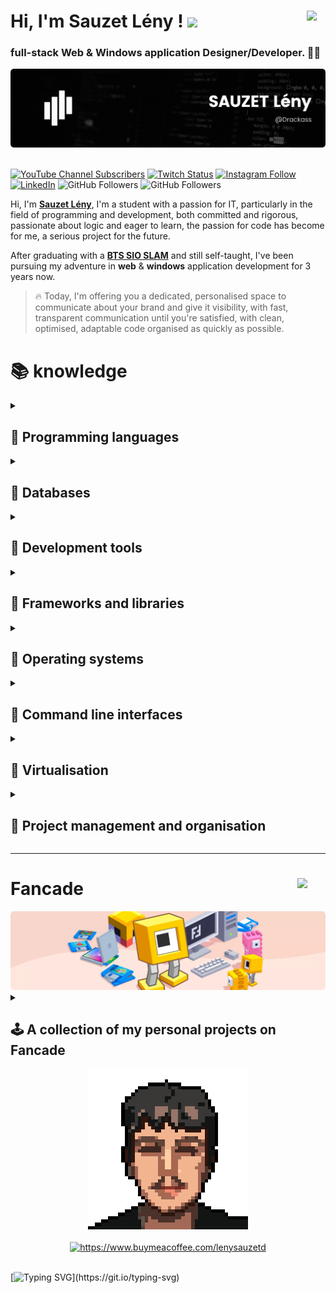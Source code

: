 # Hi, I'm Sauzet Lény ! <img width="30" src="https://raw.githubusercontent.com/MartinHeinz/MartinHeinz/master/wave.gif"><a href="https://github.com/Drackass/Drackass/blob/main/README_fr.md"><img align="right" src="https://cdn-icons-png.flaticon.com/512/197/197560.png" width="30px" /></a>
### full-stack Web & Windows application Designer/Developer. 🧑‍💻

<picture>
  <source media="(prefers-color-scheme: dark)" srcset="https://github.com/Drackass/Drackass/blob/main/banner-dark.png">
  <source media="(prefers-color-scheme: light)" srcset="https://github.com/Drackass/Drackass/blob/main/banner-light.png">
  <img alt="Main Banner" src="https://github.com/Drackass/Drackass/blob/main/banner-dark.png">
</picture>

</br>
</br>

[![YouTube Channel Subscribers](https://img.shields.io/youtube/channel/subscribers/UCQAR8f6Gq2xdSDdhVAXfWlg?style=social)](https://youtube.com/drackass594?sub_confirmation=1)
[![Twitch Status](https://img.shields.io/twitch/status/drackass?style=social)](https://twitch.com/drackass)
[![Instagram Follow](https://img.shields.io/badge/Instagram-Follow-blueviolet?logo=instagram&style=social)](https://www.instagram.com/lenysauzet/)
[![LinkedIn](https://img.shields.io/badge/LinkedIn-Connect-blue?style=social&logo=linkedin)](https://www.linkedin.com/in/lény-sauzet-931172264/)
![GitHub Followers](https://img.shields.io/github/followers/drackass?style=social)
![GitHub Followers](https://img.shields.io/github/stars/drackass?style=social)

Hi, I'm [**Sauzet Lény**](http://ent.btssio.net/leny.sauzet/), I'm a student with a passion for IT, particularly in the field of programming and development, both committed and rigorous, passionate about logic and eager to learn, the passion for code has become for me, a serious project for the future.

After graduating with a [**BTS SIO SLAM**](https://www.onisep.fr/ressources/univers-formation/Formations/Post-bac/bts-services-informatiques-aux-organisations-option-b-solutions-logicielles-et-applications-metiers) and still self-taught, I've been pursuing my adventure in **web** & **windows** application development for 3 years now.

> 🔥 Today, I'm offering you a dedicated, personalised space to communicate about your brand and give it visibility, with fast, transparent communication until you're satisfied, with clean, optimised, adaptable code organised as quickly as possible.

# 📚 knowledge
<details>
<summary><h2>📕 Programming languages</h2></summary>
<br/>
  
[![C#](https://img.shields.io/badge/C%23-239120?style=for-the-badge&logo=c-sharp&logoColor=white&labelColor=101010)]()

[![C++](https://img.shields.io/badge/C%2B%2B-00599C?style=for-the-badge&logo=c%2B%2B&logoColor=white&labelColor=101010)]()

[![Visual Basic](https://img.shields.io/badge/Visual%20Basic-6C82B5?style=for-the-badge&logo=.net&logoColor=white&labelColor=101010)]()

[![AJAX](https://img.shields.io/badge/AJAX-007396?style=for-the-badge&logo=ajax&logoColor=white)]()

[![jQuery](https://img.shields.io/badge/jQuery-0769AD?style=for-the-badge&logo=jquery&logoColor=white&labelColor=101010)]()

[![HTML](https://img.shields.io/badge/HTML-E34F26?style=for-the-badge&logo=html5&logoColor=white&labelColor=101010)]()

[![CSS](https://img.shields.io/badge/CSS-1572B6?style=for-the-badge&logo=css3&logoColor=white&labelColor=101010)]()

[![PHP](https://img.shields.io/badge/PHP-777BB4?style=for-the-badge&logo=php&logoColor=white&labelColor=101010)]()

[![JavaScript](https://img.shields.io/badge/JavaScript-F7DF1E?style=for-the-badge&logo=javascript&logoColor=white&labelColor=101010)]()

[![Python](https://img.shields.io/badge/Python-3776AB?style=for-the-badge&logo=python&logoColor=white&labelColor=101010)]()

[![Arduino](https://img.shields.io/badge/Arduino-00979D?style=for-the-badge&logo=arduino&logoColor=white&labelColor=101010)]()

</details>

<details>
<summary><h2>📗 Databases</h2></summary>
<br/>

[![MySQL](https://img.shields.io/badge/MySQL-4479A1?style=for-the-badge&logo=mysql&logoColor=white&labelColor=101010)]()

[![MariaDB](https://img.shields.io/badge/MariaDB-003545?style=for-the-badge&logo=mariadb&logoColor=white&labelColor=101010)]()

[![SQLite](https://img.shields.io/badge/SQLite-003B57?style=for-the-badge&logo=sqlite&logoColor=white&labelColor=101010)]()

[![SQL Server](https://img.shields.io/badge/SQL%20Server-CC2927?style=for-the-badge&logo=microsoft%20sql%20server&logoColor=white&labelColor=101010)]()

</details>


<details>
<summary><h2>📘 Development tools</h2></summary>
<br/>

[![.NET Framework](https://img.shields.io/badge/.NET%20Framework-512BD4?style=for-the-badge&logo=.net&logoColor=white&labelColor=101010)]()

[![Visual Studio](https://img.shields.io/badge/Visual%20Studio-5C2D91?style=for-the-badge&logo=visual%20studio&logoColor=white&labelColor=101010)]()

[![VS Code](https://img.shields.io/badge/VS%20Code-007ACC?style=for-the-badge&logo=visual%20studio%20code&logoColor=white&labelColor=101010)]()

[![NetBeans](https://img.shields.io/badge/NetBeans-1B6AC6?style=for-the-badge&logo=apache%20netbeans%20ide&logoColor=white&labelColor=101010)]()

[![PhpMyAdmin](https://img.shields.io/badge/PhpMyAdmin-8892BF?style=for-the-badge&logo=phpmyadmin&logoColor=white&labelColor=101010)]()

[![HeidiSQL](https://img.shields.io/badge/HeidiSQL-4479A1?style=for-the-badge&labelColor=101010)]()

[![Wamp](https://img.shields.io/badge/Wamp-A9181E?style=for-the-badge&labelColor=101010)]()

[![UwAmp](https://img.shields.io/badge/UwAmp-2C9ACD?style=for-the-badge&logo=apache&logoColor=white&labelColor=101010)]()

[![Git](https://img.shields.io/badge/Git-F05032?style=for-the-badge&logo=git&logoColor=white&labelColor=101010)]()

[![GitHub](https://img.shields.io/badge/GitHub-181717?style=for-the-badge&logo=github&logoColor=white&labelColor=101010)]()

</details>

<details>
<summary><h2>📙 Frameworks and libraries</h2></summary>
<br/>
  
[![Bootstrap](https://img.shields.io/badge/Bootstrap-7952B3?style=for-the-badge&logo=bootstrap&logoColor=white&labelColor=101010)]()

[![Tailwind CSS](https://img.shields.io/badge/Tailwind%20CSS-38B2AC?style=for-the-badge&logo=tailwind%20css&logoColor=white&labelColor=101010)]()

</details>

<details>
<summary><h2>📓 Operating systems</h2></summary>
<br/>
  
[![Linux](https://img.shields.io/badge/Linux-000000?style=for-the-badge&logo=linux&logoColor=white&labelColor=101010)]()

[![Windows](https://img.shields.io/badge/Windows-0078D6?style=for-the-badge&logo=windows&logoColor=white&labelColor=101010)]()

</details>

<details>
<summary><h2>📒 Command line interfaces</h2></summary>
<br/>
  
[![Bash](https://img.shields.io/badge/Bash-4EAA25?style=for-the-badge&logo=gnu%20bash&logoColor=white&labelColor=101010)]()

[![PowerShell](https://img.shields.io/badge/PowerShell-5391FE?style=for-the-badge&logo=powershell&logoColor=white&labelColor=101010)]()

</details>

<details>
<summary><h2>📔 Virtualisation</h2></summary>
<br/>
  
[![VM VirtualBox](https://img.shields.io/badge/VM%20VirtualBox-183A61?style=for-the-badge&logo=virtualbox&logoColor=white&labelColor=101010)]()

[![Docker](https://img.shields.io/badge/Docker-2496ED?style=for-the-badge&logo=docker&logoColor=white&labelColor=101010)]()

</details>

<details>
<summary><h2>📃 Project management and organisation</h2></summary>
<br/>
  
[![Notion](https://img.shields.io/badge/Notion-000000?style=for-the-badge&logo=notion&logoColor=white&labelColor=101010)]()

[![Trello](https://img.shields.io/badge/Trello-0079BF?style=for-the-badge&logo=trello&logoColor=white&labelColor=101010)]()

[![Obsidian](https://img.shields.io/badge/Obsidian-16161D?style=for-the-badge&logo=obsidian&logoColor=white&labelColor=101010)]()

[![Git](https://img.shields.io/badge/Git-F05032?style=for-the-badge&logo=git&logoColor=white&labelColor=101010)]()

[![GitHub](https://img.shields.io/badge/GitHub-181717?style=for-the-badge&logo=github&logoColor=white&labelColor=101010)]()

</details>

---

# Fancade <a href="https://www.fancade.com/"><img align="right" src="https://www.fancade.com/press/fancade-mascot.png" width="45px" /></a>

<img alt="fancade banner" src="https://github.com/Drackass/Drackass/blob/main/banner-fancade.png">

<details>
<summary><h2>🕹️ A collection of my personal projects on Fancade</h2></summary>
<br/>
  
<table style="width:100%">
<tr>
<td>
<a href="https://play.fancade.com/64804F37FCD99A0D">
<img src="https://www.fancade.com/images/64804F37FCD99A0D.jpg">
</a>
</td>
<td>
<a href="https://play.fancade.com/6460AD3DC0E94F7D">
<img src="https://www.fancade.com/images/6460AD3DC0E94F7D.jpg">
</a>
</td>
<td>
<a href="https://play.fancade.com/63F79C3910E0E75B">
<img src="https://www.fancade.com/images/63F79C3910E0E75B.jpg">
</a>
</td>
<td>
<a href="https://play.fancade.com/63A5F1C06902974F">
<img src="https://www.fancade.com/images/63A5F1C06902974F.jpg">
</a>
</td>
</tr>

<tr>
<td>
<a href="https://play.fancade.com/635684E6B16CC9B5">
<img src="https://www.fancade.com/images/635684E6B16CC9B5.jpg">
</a>
</td>
<td>
<a href="https://play.fancade.com/633980F3D474E8D4">
<img src="https://www.fancade.com/images/633980F3D474E8D4.jpg">
</a>
</td>
<td>
<a href="https://play.fancade.com/6302A35860C1225B">
<img src="https://www.fancade.com/images/6302A35860C1225B.jpg">
</a>
</td>
<td>
<a href="https://play.fancade.com/62FA3EAB3F74DED1">
<img src="https://www.fancade.com/images/62FA3EAB3F74DED1.jpg">
</a>
</td>
</tr>

<tr>
<td>
<a href="https://play.fancade.com/62F94B81E4C9B1CC">
<img src="https://www.fancade.com/images/62F94B81E4C9B1CC.jpg">
</a>
</td>
<td>
<a href="https://play.fancade.com/62F28E56FC46F03E">
<img src="https://www.fancade.com/images/62F28E56FC46F03E.jpg">
</a>
</td>
<td>
<a href="https://play.fancade.com/62E505FE215783C5">
<img src="https://www.fancade.com/images/62E505FE215783C5.jpg">
</a>
</td>
<td>
<a href="https://play.fancade.com/62D49AA505A17347">
<img src="https://www.fancade.com/images/62D49AA505A17347.jpg">
</a>
</td>
</tr>

<tr>
<td>
<a href="https://play.fancade.com/62CAEE85CDD98FBA">
<img src="https://www.fancade.com/images/62CAEE85CDD98FBA.jpg">
</a>
</td>
<td>
<a href="https://play.fancade.com/62C591C18D4D6372">
<img src="https://www.fancade.com/images/62C591C18D4D6372.jpg">
</a>
</td>
<td>
<a href="https://play.fancade.com/6287746E389A3201">
<img src="https://www.fancade.com/images/6287746E389A3201.jpg">
</a>
</td>
<td>
<a href="https://play.fancade.com/628A370DD74AA768">
<img src="https://www.fancade.com/images/628A370DD74AA768.jpg">
</a>
</td>
</tr>

<tr>
<td>
<a href="https://play.fancade.com/61EC14298B64A5E8">
<img src="https://www.fancade.com/images/61EC14298B64A5E8.jpg">
</a>
</td>
<td>
<a href="https://play.fancade.com/62841BD8B4AD7465">
<img src="https://www.fancade.com/images/62841BD8B4AD7465.jpg">
</a>
</td>
<td>
<a href="https://play.fancade.com/626433ED4DFFFCC4">
<img src="https://www.fancade.com/images/626433ED4DFFFCC4.jpg">
</a>
</td>
<td>
<a href="https://play.fancade.com/61A374C41892AF00">
<img src="https://www.fancade.com/images/61A374C41892AF00.jpg">
</a>
</td>
</tr>

<tr>
<td>
<a href="https://play.fancade.com/621FD862B546FFDF">
<img src="https://www.fancade.com/images/621FD862B546FFDF.jpg">
</a>
</td>
<td>
<a href="https://play.fancade.com/61FBFD7405CE9282">
<img src="https://www.fancade.com/images/61FBFD7405CE9282.jpg">
</a>
</td>
<td>
<a href="https://play.fancade.com/610963CFCD5473C6">
<img src="https://www.fancade.com/images/610963CFCD5473C6.jpg">
</a>
</td>
<td>
<a href="https://play.fancade.com/61E49A1BAAB31A3F">
<img src="https://www.fancade.com/images/61E49A1BAAB31A3F.jpg">
</a>
</td>
</tr>

<tr>
<td>
<a href="https://play.fancade.com/61C9E5817D166AE5">
<img src="https://www.fancade.com/images/61C9E5817D166AE5.jpg">
</a>
</td>
<td>
<a href="https://play.fancade.com/61ED3B357DA0659C">
<img src="https://www.fancade.com/images/61ED3B357DA0659C.jpg">
</a>
</td>
<td>
<a href="https://play.fancade.com/61EDA1EC375FF05A">
<img src="https://www.fancade.com/images/61EDA1EC375FF05A.jpg">
</a>
</td>
<td>
<a href="https://play.fancade.com/610D26FB7E67D253">
<img src="https://www.fancade.com/images/610D26FB7E67D253.jpg">
</a>
</td>
</tr>

<tr>
<td>
<a href="https://play.fancade.com/61BF7845F5727F3E">
<img src="https://www.fancade.com/images/61BF7845F5727F3E.jpg">
</a>
</td>
<td>
<a href="https://play.fancade.com/611103E16D6848B4">
<img src="https://www.fancade.com/images/611103E16D6848B4.jpg">
</a>
</td>
<td>
<a href="https://play.fancade.com/61E526530DA3D580">
<img src="https://www.fancade.com/images/61E526530DA3D580.jpg">
</a>
</td>
<td>
<a href="https://play.fancade.com/610CE3EF160BD249">
<img src="https://www.fancade.com/images/610CE3EF160BD249.jpg">
</a>
</td>
</tr>

<tr>
<td>
<a href="https://play.fancade.com/60FC3E3C0F1D16A6">
<img src="https://www.fancade.com/images/60FC3E3C0F1D16A6.jpg">
</a>
</td>
<td>
<a href="https://play.fancade.com/61EC7B608CAEEAF0">
<img src="https://www.fancade.com/images/61EC7B608CAEEAF0.jpg">
</a>
</td>
<td>
<a href="https://play.fancade.com/60CC5815FCB74D24">
<img src="https://www.fancade.com/images/60CC5815FCB74D24.jpg">
</a>
</td>
<td>
<a href="https://play.fancade.com/61BA1834354C1827">
<img src="https://www.fancade.com/images/61BA1834354C1827.jpg">
</a>
</td>
</tr>
</table>

</details>

<div align="center">
  <img alt="Pixel art of sauzet lény" src="https://github.com/Drackass/Drackass/blob/main/me.png">  
  </br>
  </br>
  <a href="https://www.buymeacoffee.com/lenysauzetd"> 
    <img src="https://cdn.buymeacoffee.com/buttons/v2/default-yellow.png" width="250" alt="https://www.buymeacoffee.com/lenysauzetd" />
  </a>
</div>

</br>

[![Typing SVG](https://readme-typing-svg.demolab.com?font=Source+Code+Pro+&size=25&pause=2001&color=656D76&background=FFFFFF00&center=true&width=2000&height=40&lines=In+the+world+of+programming%2C+every+bug+is+an+opportunity+to+learn+and+progress.;Code+is+poetry+in+motion%2C+transforming+abstract+ideas+into+tangible+reality.;The+best+code+is+code+that+needs+no+comment%2C+because+it's+so+clear+and+elegant+that+it+speaks+for+itself.;Development+is+an+art+where+the+limits+are+pushed+back+every+day%2C+and+where+imagination+is+the+only+constraint.;The+developer+is+not+a+creator+of+software%2C+but+a+sculptor+of+logic.;In+development%2C+patience+is+a+virtue%2C+perseverance+is+a+skill+and+passion+is+a+necessity.;Programming+is+a+subtle+dance+between+human+intelligence+and+the+power+of+machines.;Development+is+like+an+infinite+jigsaw+puzzle%3A+each+line+of+code+is+a+piece+that+fits+together+to+create+a+functional+whole.;The+quality+of+a+code+is+not+measured+by+its+length%2C+but+by+its+clarity+and+its+ability+to+solve+problems.;The+real+power+of+development+lies+in+collaboration%3A+together+we+can+achieve+incredible+things.)](https://git.io/typing-svg)
